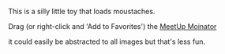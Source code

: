 This is a silly little toy that loads moustaches.

 Drag (or right-click and 'Add to Favorites') the <a href="javascript:(function(){mo_inator=document.createElement('SCRIPT');mo_inator.type='text/javascript';mo_inator.src=https://github.com/rmdrimmie/moinator/blob/unmeetup/mo.js?x='+(Math.random());document.getElementsByTagName('head')[0].appendChild(mo_inator);})();">MeetUp Moinator</a>

it could easily be abstracted to all images but that's less fun.


